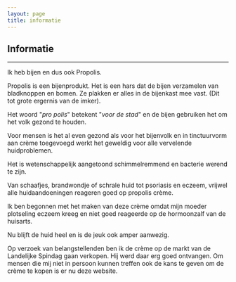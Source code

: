 ```yaml
---
layout: page
title: informatie
---
```

<!-- About Section -->
<section class="success" id="about">
    <div class="container">
        <div class="row">
            <div class="col-lg-12 text-center">
                <h2>Informatie</h2>
                <hr class="star-light">
            </div>
        </div>
        <div class="row">
            <div class="col-lg-4 col-lg-offset-2">
                <p>
                    Ik heb bijen en dus ook Propolis.
                </p>
                <p>
                    <!--<a href="https://nl.wikipedia.org/wiki/Propolis" rel="nofollow">Propolis</a>-->
                    Propolis is een bijenprodukt. Het is een hars dat de bijen verzamelen van bladknoppen en bomen.
                    Ze plakken er alles in de bijenkast mee vast. (Dit tot grote ergernis van de imker).
                </p>
                <p>
                    Het woord "<em>pro polis</em>" betekent "<em>voor de stad</em>" en de bijen gebruiken het om het volk gezond te houden.
                </p>
                <p>
                    Voor mensen is het al even gezond als voor het bijenvolk en in
                    tinctuurvorm aan crème toegevoegd werkt het geweldig voor alle
                    vervelende huidproblemen.
                </p>
                <p>
                    Het is wetenschappelijk aangetoond schimmelremmend en bacterie werend te zijn.
                </p>
            </div>
            <div class="col-lg-4">
                <p>
                    Van schaafjes, brandwondje of schrale huid tot psoriasis en eczeem,
                    vrijwel alle huidaandoeningen reageren goed op propolis crème.
                </p>
                <p>
                    Ik ben begonnen met het maken van deze crème omdat mijn moeder
                    plotseling eczeem kreeg en niet goed reageerde op de hormoonzalf van
                    de huisarts.
                </p>
                <p>
                    Nu blijft de huid heel en is de jeuk ook amper aanwezig.
                </p>
                <p>
                    Op verzoek van belangstellenden ben ik de crème op de markt van de Landelijke Spindag
                    gaan verkopen. Hij werd daar erg goed ontvangen. Om mensen die mij niet in
                    persoon kunnen treffen ook de kans te geven om de crème te kopen is er nu deze website.
                </p>
            </div>
            <!--
            <div class="col-lg-8 col-lg-offset-2 text-center">
                <a href="/informatie" class="btn btn-lg btn-outline">
                    <i class="fa"></i> Meer informatie...
                </a>
            </div>
            -->
        </div>
    </div>
</section>
